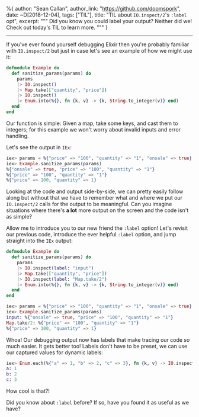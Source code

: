 %{
  author: "Sean Callan",
  author_link: "https://github.com/doomspork",
  date: ~D[2018-12-04],
  tags: ["TIL"],
  title: "TIL about `IO.inspect/2`'s `:label` opt",
  excerpt: """
  Did you know you could label your output?  Neither did we!  Check out today's TIL to learn more.
  """
}

---

If you've ever found yourself debugging Elixir then you're probably familiar with `IO.inspect/2` but just in case let's see an example of how we might use it:

```elixir
defmodule Example do
  def sanitize_params(params) do
    params
    |> IO.inspect()
    |> Map.take(["quantity", "price"])
    |> IO.inspect()
    |> Enum.into(%{}, fn {k, v} -> {k, String.to_integer(v)} end)
  end
end
```

Our function is simple: Given a map, take some keys, and cast them to integers; for this example we won't worry about invalid inputs and error handling.

Let's see the output in `IEx`:

```elixir
iex> params = %{"price" => "100", "quantity" => "1", "onsale" => true}
iex> Example.sanitize_params(params)
%{"onsale" => true, "price" => "100", "quantity" => "1"}
%{"price" => "100", "quantity" => "1"}
%{"price" => 100, "quantity" => 1}
```

Looking at the code and output side-by-side, we can pretty easily follow along but without that we have to remember what and where we put our `IO.inspect/2` calls for the output to be meaningful.
Can you imagine situations where there's __a lot__ more output on the screen and the code isn't as simple?

Allow me to introduce you to our new friend the `:label` option!
Let's revisit our previous code, introduce the ever helpful `:label` option, and jump straight into the `IEx` output:

```elixir
defmodule Example do
  def sanitize_params(params) do
    params
    |> IO.inspect(label: "input")
    |> Map.take(["quantity", "price"])
    |> IO.inspect(label: "Map.take/2")
    |> Enum.into(%{}, fn {k, v} -> {k, String.to_integer(v)} end)
  end
end
```

```elixir
iex> params = %{"price" => "100", "quantity" => "1", "onsale" => true}
iex> Example.sanitize_params(params)
input: %{"onsale" => true, "price" => "100", "quantity" => "1"}
Map.take/2: %{"price" => "100", "quantity" => "1"}
%{"price" => 100, "quantity" => 1}
```

Whoa!
Our debugging output now has labels that make tracing our code _so_ much easier.
It gets better too!
Labels don't have to be preset, we can use our captured values for dynamic labels:

```elixir
iex> Enum.each(%{"a" => 1, "b" => 2, "c" => 3}, fn {k, v} -> IO.inspect(v, label: k) end)
a: 1
b: 2
c: 3
```

How cool is that?!

Did you know about `:label` before?
If so, have you found it as useful as we have?

